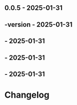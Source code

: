 ## 0.0.5 - 2025-01-31

## -version - 2025-01-31

## - 2025-01-31

## - 2025-01-31

## - 2025-01-31

# Changelog
